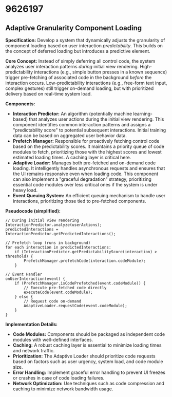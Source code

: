 # 9626197

## Adaptive Granularity Component Loading

**Specification:** Develop a system that dynamically adjusts the granularity of component loading based on user interaction *predictability*. This builds on the concept of deferred loading but introduces a predictive element.

**Core Concept:** Instead of simply deferring all control code, the system analyzes user interaction patterns *during* initial view rendering.  High-predictability interactions (e.g., simple button presses in a known sequence) trigger pre-fetching of associated code in the background *before* the interaction occurs. Low-predictability interactions (e.g., free-form text input, complex gestures) still trigger on-demand loading, but with prioritized delivery based on real-time system load.

**Components:**

*   **Interaction Predictor:** An algorithm (potentially machine learning-based) that analyzes user actions during the initial view rendering. This component identifies common interaction patterns and assigns a "predictability score" to potential subsequent interactions.  Initial training data can be based on aggregated user behavior data.
*   **Prefetch Manager:** Responsible for proactively fetching control code based on the predictability scores.  It maintains a priority queue of code modules to fetch, prioritizing those with the highest scores and lowest estimated loading times.  A caching layer is critical here.
*   **Adaptive Loader:**  Manages both pre-fetched and on-demand code loading.  It intelligently handles asynchronous requests and ensures that the UI remains responsive even when loading code.  This component can also implement a "graceful degradation" strategy, prioritizing essential code modules over less critical ones if the system is under heavy load.
*   **Event Queuing System:** An efficient queuing mechanism to handle user interactions, prioritizing those tied to pre-fetched components.

**Pseudocode (simplified):**

```
// During initial view rendering
InteractionPredictor.analyze(userActions);
predictedInteractions = InteractionPredictor.getPredictedInteractions();

// Prefetch loop (runs in background)
for each interaction in predictedInteractions:
    if (InteractionPredictor.getPredictabilityScore(interaction) > threshold) {
        PrefetchManager.prefetchCode(interaction.codeModule);
    }

// Event Handler
onUserInteraction(event) {
    if (PrefetchManager.isCodePrefetched(event.codeModule)) {
        // Execute pre-fetched code directly
        executeCode(event.codeModule);
    } else {
        // Request code on-demand
        AdaptiveLoader.requestCode(event.codeModule);
    }
}
```

**Implementation Details:**

*   **Code Modules:** Components should be packaged as independent code modules with well-defined interfaces.
*   **Caching:** A robust caching layer is essential to minimize loading times and network traffic.
*   **Prioritization:** The Adaptive Loader should prioritize code requests based on factors such as user urgency, system load, and code module size.
*   **Error Handling:** Implement graceful error handling to prevent UI freezes or crashes in case of code loading failures.
*   **Network Optimization:** Use techniques such as code compression and caching to minimize network bandwidth usage.